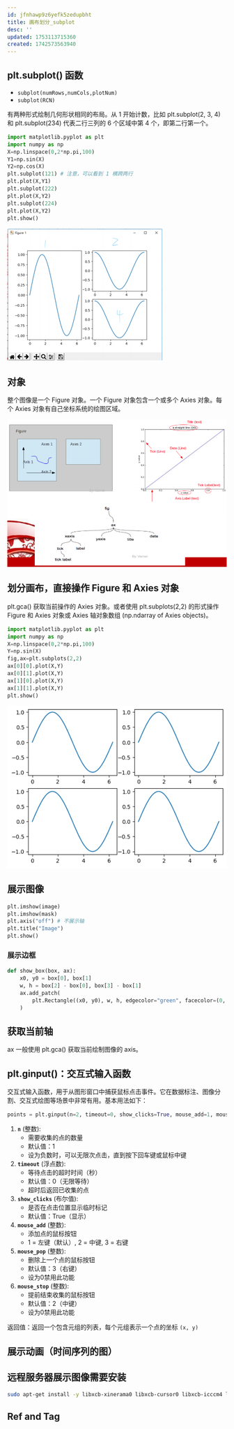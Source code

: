 ```yaml
---
id: jfnhawp9z6yefk5zedupbht
title: 画布划分_subplot
desc: ''
updated: 1753113715360
created: 1742573563940
---
```


## plt.subplot() 函数

- `subplot(numRows,numCols,plotNum)`
- `subplot(RCN)`

有两种形式绘制几何形状相同的布局。从 1 开始计数，比如 plt.subplot(2, 3, 4) 和 plt.subplot(234) 代表二行三列的 6 个区域中第 4 个，即第二行第一个。

```py
import matplotlib.pyplot as plt
import numpy as np
X=np.linspace(0,2*np.pi,100)
Y1=np.sin(X)
Y2=np.cos(X)
plt.subplot(121) # 注意，可以看到 1 横跨两行
plt.plot(X,Y1)
plt.subplot(222)
plt.plot(X,Y2)
plt.subplot(224)
plt.plot(X,Y2)
plt.show()
```

![subplot_1](assets/images/python.plt.画布划分_subplot/subplot_1.png)

## 对象

整个图像是一个 Figure 对象。一个 Figure 对象包含一个或多个 Axies 对象。每个 Axies 对象有自己坐标系统的绘图区域。

![architecture](assets/images/python.plt.画布划分_subplot/architecture.png)

## 划分画布，直接操作 Figure 和 Axies 对象

plt.gca() 获取当前操作的 Axies 对象。或者使用 plt.subplots(2,2) 的形式操作 Figure 和 Axies 对象或 Axies 轴对象数组 (np.ndarray of Axies objects)。

```py
import matplotlib.pyplot as plt
import numpy as np
X=np.linspace(0,2*np.pi,100)
Y=np.sin(X)
fig,ax=plt.subplots(2,2)
ax[0][0].plot(X,Y)
ax[0][1].plot(X,Y)
ax[1][0].plot(X,Y)
ax[1][1].plot(X,Y)
plt.show()
```

![axies](assets/images/python.plt.画布划分_subplot/axies.png)

## 展示图像

```py
plt.imshow(image)
plt.imshow(mask)
plt.axis("off") # 不展示轴
plt.title("Image")
plt.show()
```

### 展示边框

```py
def show_box(box, ax):
    x0, y0 = box[0], box[1]
    w, h = box[2] - box[0], box[3] - box[1]
    ax.add_patch(
        plt.Rectangle((x0, y0), w, h, edgecolor="green", facecolor=(0, 0, 0, 0), lw=2)
    )
```

## 获取当前轴

ax 一般使用 plt.gca() 获取当前绘制图像的 axis。

## plt.ginput()：交互式输入函数

交互式输入函数，用于从图形窗口中捕获鼠标点击事件。它在数据标注、图像分割、交互式绘图等场景中非常有用。基本用法如下：

```py
points = plt.ginput(n=2, timeout=0, show_clicks=True, mouse_add=1, mouse_pop=3, mouse_stop=2)
```

1.  **`n`** (整数):
    -   需要收集的点的数量
    -   默认值：1
    -   设为负数时，可以无限次点击，直到按下回车键或鼠标中键
2.  **`timeout`** (浮点数):
    -   等待点击的超时时间（秒）
    -   默认值：0（无限等待）
    -   超时后返回已收集的点
3.  **`show_clicks`** (布尔值):
    -   是否在点击位置显示临时标记
    -   默认值：True（显示）
4.  **`mouse_add`** (整数):
    -   添加点的鼠标按钮
    -   1 = 左键（默认）, 2 = 中键, 3 = 右键
5.  **`mouse_pop`** (整数):
    -   删除上一个点的鼠标按钮
    -   默认值：3（右键）
    -   设为0禁用此功能
6.  **`mouse_stop`** (整数):
    -   提前结束收集的鼠标按钮
    -   默认值：2（中键）
    -   设为0禁用此功能

返回值：返回一个包含元组的列表，每个元组表示一个点的坐标 `(x, y)`

## 展示动画（时间序列的图）


## 远程服务器展示图像需要安装

```bash
sudo apt-get install -y libxcb-xinerama0 libxcb-cursor0 libxcb-icccm4 libxcb-image0 libxcb-keysyms1 libxcb-render-util0 libxcb-xkb1 libxkbcommon-x11-0
```

## Ref and Tag